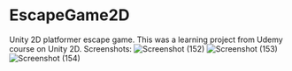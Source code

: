 # EscapeGame2D
Unity 2D platformer escape game. This was a learning project from Udemy course on Unity 2D.
Screenshots:
![Screenshot (152)](https://github.com/OMA1s/EscapeGame2D/assets/47072049/d41927ec-b85b-4d1b-8706-2210f4021060)
![Screenshot (153)](https://github.com/OMA1s/EscapeGame2D/assets/47072049/ce22f876-1a96-4477-88f5-16b71aec1ca9)
![Screenshot (154)](https://github.com/OMA1s/EscapeGame2D/assets/47072049/ebecfe8a-7b87-4289-ac82-5866fad06725)
